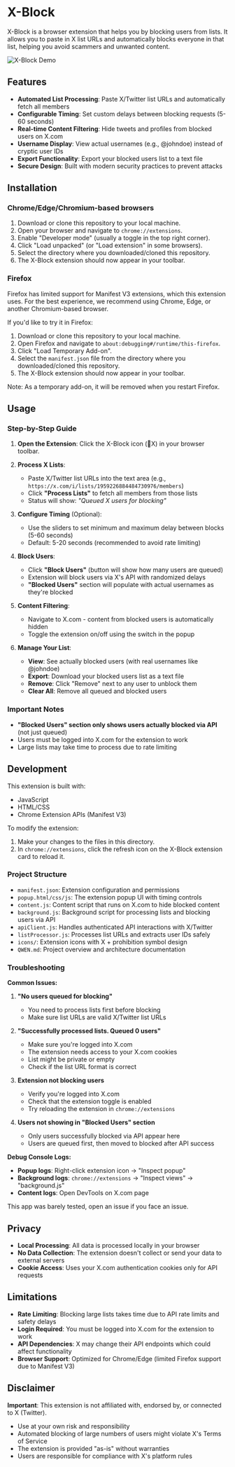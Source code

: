 # X-Block

X-Block is a browser extension that helps you by blocking users from lists. It allows you to paste in X list URLs and automatically blocks everyone in that list, helping you avoid scammers and unwanted content.

![X-Block Demo](demo.gif)

## Features

- **Automated List Processing**: Paste X/Twitter list URLs and automatically fetch all members
- **Configurable Timing**: Set custom delays between blocking requests (5-60 seconds)
- **Real-time Content Filtering**: Hide tweets and profiles from blocked users on X.com
- **Username Display**: View actual usernames (e.g., @johndoe) instead of cryptic user IDs
- **Export Functionality**: Export your blocked users list to a text file
- **Secure Design**: Built with modern security practices to prevent attacks

## Installation

### Chrome/Edge/Chromium-based browsers

1. Download or clone this repository to your local machine.
2. Open your browser and navigate to `chrome://extensions`.
3. Enable "Developer mode" (usually a toggle in the top right corner).
4. Click "Load unpacked" (or "Load extension" in some browsers).
5. Select the directory where you downloaded/cloned this repository.
6. The X-Block extension should now appear in your toolbar.

### Firefox

Firefox has limited support for Manifest V3 extensions, which this extension uses. For the best experience, we recommend using Chrome, Edge, or another Chromium-based browser.

If you'd like to try it in Firefox:

1. Download or clone this repository to your local machine.
2. Open Firefox and navigate to `about:debugging#/runtime/this-firefox`.
3. Click "Load Temporary Add-on".
4. Select the `manifest.json` file from the directory where you downloaded/cloned this repository.
5. The X-Block extension should now appear in your toolbar.

Note: As a temporary add-on, it will be removed when you restart Firefox.

## Usage

### Step-by-Step Guide

1. **Open the Extension**: Click the X-Block icon (🚫X) in your browser toolbar.

2. **Process X Lists**:
   - Paste X/Twitter list URLs into the text area (e.g., `https://x.com/i/lists/1959226884484730976/members`)
   - Click **"Process Lists"** to fetch all members from those lists
   - Status will show: *"Queued X users for blocking"*

3. **Configure Timing** (Optional):
   - Use the sliders to set minimum and maximum delay between blocks (5-60 seconds)
   - Default: 5-20 seconds (recommended to avoid rate limiting)

4. **Block Users**:
   - Click **"Block Users"** (button will show how many users are queued)
   - Extension will block users via X's API with randomized delays
   - **"Blocked Users"** section will populate with actual usernames as they're blocked

5. **Content Filtering**:
   - Navigate to X.com - content from blocked users is automatically hidden
   - Toggle the extension on/off using the switch in the popup

6. **Manage Your List**:
   - **View**: See actually blocked users (with real usernames like @johndoe)
   - **Export**: Download your blocked users list as a text file
   - **Remove**: Click "Remove" next to any user to unblock them
   - **Clear All**: Remove all queued and blocked users

### Important Notes

- **"Blocked Users" section only shows users actually blocked via API** (not just queued)
- Users must be logged into X.com for the extension to work
- Large lists may take time to process due to rate limiting

## Development

This extension is built with:
- JavaScript
- HTML/CSS
- Chrome Extension APIs (Manifest V3)

To modify the extension:
1. Make your changes to the files in this directory.
2. In `chrome://extensions`, click the refresh icon on the X-Block extension card to reload it.

### Project Structure

- `manifest.json`: Extension configuration and permissions
- `popup.html/css/js`: The extension popup UI with timing controls
- `content.js`: Content script that runs on X.com to hide blocked content
- `background.js`: Background script for processing lists and blocking users via API
- `apiClient.js`: Handles authenticated API interactions with X/Twitter
- `listProcessor.js`: Processes list URLs and extracts user IDs safely
- `icons/`: Extension icons with X + prohibition symbol design
- `QWEN.md`: Project overview and architecture documentation

### Troubleshooting

**Common Issues:**

1. **"No users queued for blocking"**
   - You need to process lists first before blocking
   - Make sure list URLs are valid X/Twitter list URLs

2. **"Successfully processed lists. Queued 0 users"**
   - Make sure you're logged into X.com
   - The extension needs access to your X.com cookies
   - List might be private or empty
   - Check if the list URL format is correct

3. **Extension not blocking users**
   - Verify you're logged into X.com
   - Check that the extension toggle is enabled
   - Try reloading the extension in `chrome://extensions`

4. **Users not showing in "Blocked Users" section**
   - Only users successfully blocked via API appear here
   - Users are queued first, then moved to blocked after API success

**Debug Console Logs:**
- **Popup logs**: Right-click extension icon → "Inspect popup"
- **Background logs**: `chrome://extensions` → "Inspect views" → "background.js"
- **Content logs**: Open DevTools on X.com page

This app was barely tested, open an issue if you face an issue.

## Privacy

- **Local Processing**: All data is processed locally in your browser
- **No Data Collection**: The extension doesn't collect or send your data to external servers
- **Cookie Access**: Uses your X.com authentication cookies only for API requests

## Limitations

- **Rate Limiting**: Blocking large lists takes time due to API rate limits and safety delays
- **Login Required**: You must be logged into X.com for the extension to work
- **API Dependencies**: X may change their API endpoints which could affect functionality
- **Browser Support**: Optimized for Chrome/Edge (limited Firefox support due to Manifest V3)

## Disclaimer

**Important**: This extension is not affiliated with, endorsed by, or connected to X (Twitter). 

- Use at your own risk and responsibility
- Automated blocking of large numbers of users might violate X's Terms of Service
- The extension is provided "as-is" without warranties
- Users are responsible for compliance with X's platform rules
